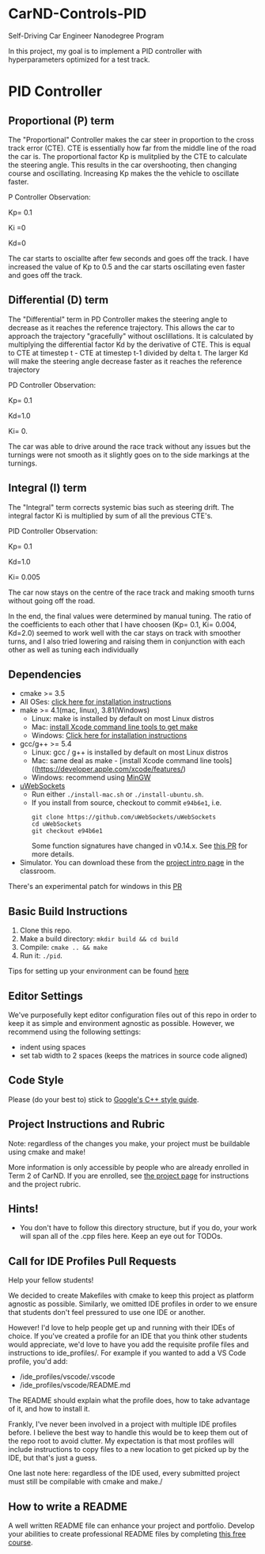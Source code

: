 # CarND-Controls-PID
Self-Driving Car Engineer Nanodegree Program

In this project, my goal is to implement a PID controller with hyperparameters optimized for a test track.

# PID Controller 

## Proportional (P) term

The "Proportional" Controller makes the car steer in proportion to the cross track error (CTE). CTE is essentially how far from the middle line of the road the car is. The proportional factor Kp is mulitplied by the CTE to calculate the steering angle. This results in the car overshooting, then changing course and oscillating. Increasing Kp makes the the vehicle to oscillate faster.

P Controller Observation:

Kp= 0.1 

Ki =0

Kd=0

The car starts to osciallte after few seconds and goes off the track. I have increased the value of Kp to 0.5 and the car starts oscillating even faster and goes off the track.

## Differential (D) term

The "Differential" term in PD Controller makes the steering angle to decrease as it reaches the reference trajectory. This allows the car to approach the trajectory "gracefully" without osclillations. It is calculated by multiplying the differential factor Kd by the derivative of CTE. This is equal to CTE at timestep t - CTE at timestep t-1 divided by delta t. The larger Kd will make the steering angle decrease faster as it reaches the reference trajectory

PD Controller Observation:

Kp= 0.1

Kd=1.0

Ki= 0.

The car was able to drive around the race track without any issues but the turnings were not smooth as it slightly goes on to the side markings at the turnings.

## Integral (I) term

The "Integral" term corrects systemic bias such as steering drift. The integral factor Ki is multiplied by sum of all the previous CTE's. 

PID Controller Observation:

Kp= 0.1

Kd=1.0

Ki= 0.005

The car now stays on the centre of the race track and making smooth turns without going off the road.

In the end, the final values were determined by manual tuning. The ratio of the coefficients to each other that I have choosen (Kp= 0.1, Ki= 0.004, Kd=2.0) seemed to work well with the car stays on track with smoother turns, and I also tried lowering and raising them in conjunction with each other as well as tuning each individually

## Dependencies

* cmake >= 3.5
 * All OSes: [click here for installation instructions](https://cmake.org/install/)
* make >= 4.1(mac, linux), 3.81(Windows)
  * Linux: make is installed by default on most Linux distros
  * Mac: [install Xcode command line tools to get make](https://developer.apple.com/xcode/features/)
  * Windows: [Click here for installation instructions](http://gnuwin32.sourceforge.net/packages/make.htm)
* gcc/g++ >= 5.4
  * Linux: gcc / g++ is installed by default on most Linux distros
  * Mac: same deal as make - [install Xcode command line tools]((https://developer.apple.com/xcode/features/)
  * Windows: recommend using [MinGW](http://www.mingw.org/)
* [uWebSockets](https://github.com/uWebSockets/uWebSockets)
  * Run either `./install-mac.sh` or `./install-ubuntu.sh`.
  * If you install from source, checkout to commit `e94b6e1`, i.e.
    ```
    git clone https://github.com/uWebSockets/uWebSockets 
    cd uWebSockets
    git checkout e94b6e1
    ```
    Some function signatures have changed in v0.14.x. See [this PR](https://github.com/udacity/CarND-MPC-Project/pull/3) for more details.
* Simulator. You can download these from the [project intro page](https://github.com/udacity/self-driving-car-sim/releases) in the classroom.

There's an experimental patch for windows in this [PR](https://github.com/udacity/CarND-PID-Control-Project/pull/3)

## Basic Build Instructions

1. Clone this repo.
2. Make a build directory: `mkdir build && cd build`
3. Compile: `cmake .. && make`
4. Run it: `./pid`. 

Tips for setting up your environment can be found [here](https://classroom.udacity.com/nanodegrees/nd013/parts/40f38239-66b6-46ec-ae68-03afd8a601c8/modules/0949fca6-b379-42af-a919-ee50aa304e6a/lessons/f758c44c-5e40-4e01-93b5-1a82aa4e044f/concepts/23d376c7-0195-4276-bdf0-e02f1f3c665d)

## Editor Settings

We've purposefully kept editor configuration files out of this repo in order to
keep it as simple and environment agnostic as possible. However, we recommend
using the following settings:

* indent using spaces
* set tab width to 2 spaces (keeps the matrices in source code aligned)

## Code Style

Please (do your best to) stick to [Google's C++ style guide](https://google.github.io/styleguide/cppguide.html).

## Project Instructions and Rubric

Note: regardless of the changes you make, your project must be buildable using
cmake and make!

More information is only accessible by people who are already enrolled in Term 2
of CarND. If you are enrolled, see [the project page](https://classroom.udacity.com/nanodegrees/nd013/parts/40f38239-66b6-46ec-ae68-03afd8a601c8/modules/f1820894-8322-4bb3-81aa-b26b3c6dcbaf/lessons/e8235395-22dd-4b87-88e0-d108c5e5bbf4/concepts/6a4d8d42-6a04-4aa6-b284-1697c0fd6562)
for instructions and the project rubric.

## Hints!

* You don't have to follow this directory structure, but if you do, your work
  will span all of the .cpp files here. Keep an eye out for TODOs.

## Call for IDE Profiles Pull Requests

Help your fellow students!

We decided to create Makefiles with cmake to keep this project as platform
agnostic as possible. Similarly, we omitted IDE profiles in order to we ensure
that students don't feel pressured to use one IDE or another.

However! I'd love to help people get up and running with their IDEs of choice.
If you've created a profile for an IDE that you think other students would
appreciate, we'd love to have you add the requisite profile files and
instructions to ide_profiles/. For example if you wanted to add a VS Code
profile, you'd add:

* /ide_profiles/vscode/.vscode
* /ide_profiles/vscode/README.md

The README should explain what the profile does, how to take advantage of it,
and how to install it.

Frankly, I've never been involved in a project with multiple IDE profiles
before. I believe the best way to handle this would be to keep them out of the
repo root to avoid clutter. My expectation is that most profiles will include
instructions to copy files to a new location to get picked up by the IDE, but
that's just a guess.

One last note here: regardless of the IDE used, every submitted project must
still be compilable with cmake and make./

## How to write a README
A well written README file can enhance your project and portfolio.  Develop your abilities to create professional README files by completing [this free course](https://www.udacity.com/course/writing-readmes--ud777).

